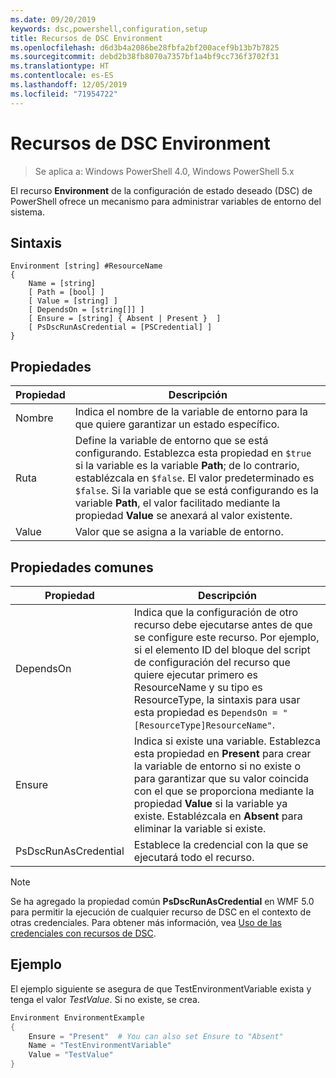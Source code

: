 ```yaml
---
ms.date: 09/20/2019
keywords: dsc,powershell,configuration,setup
title: Recursos de DSC Environment
ms.openlocfilehash: d6d3b4a2086be28fbfa2bf200acef9b13b7b7825
ms.sourcegitcommit: debd2b38fb8070a7357bf1a4bf9cc736f3702f31
ms.translationtype: HT
ms.contentlocale: es-ES
ms.lasthandoff: 12/05/2019
ms.locfileid: "71954722"
---
```

# <a name="dsc-environment-resource"></a>Recursos de DSC Environment

> Se aplica a: Windows PowerShell 4.0, Windows PowerShell 5.x

El recurso **Environment** de la configuración de estado deseado (DSC) de PowerShell ofrece un mecanismo para administrar variables de entorno del sistema.

## <a name="syntax"></a>Sintaxis

```Syntax
Environment [string] #ResourceName
{
    Name = [string]
    [ Path = [bool] ]
    [ Value = [string] ]
    [ DependsOn = [string[]] ]
    [ Ensure = [string] { Absent | Present }  ]
    [ PsDscRunAsCredential = [PSCredential] ]
}
```

## <a name="properties"></a>Propiedades

|Propiedad |Descripción |
|---|---|
|Nombre |Indica el nombre de la variable de entorno para la que quiere garantizar un estado específico. |
|Ruta |Define la variable de entorno que se está configurando. Establezca esta propiedad en `$true` si la variable es la variable **Path**; de lo contrario, establézcala en `$false`. El valor predeterminado es `$false`. Si la variable que se está configurando es la variable **Path**, el valor facilitado mediante la propiedad **Value** se anexará al valor existente. |
|Value |Valor que se asigna a la variable de entorno. |

## <a name="common-properties"></a>Propiedades comunes

|Propiedad |Descripción |
|---|---|
|DependsOn |Indica que la configuración de otro recurso debe ejecutarse antes de que se configure este recurso. Por ejemplo, si el elemento ID del bloque del script de configuración del recurso que quiere ejecutar primero es ResourceName y su tipo es ResourceType, la sintaxis para usar esta propiedad es `DependsOn = "[ResourceType]ResourceName"`. |
|Ensure |Indica si existe una variable. Establezca esta propiedad en **Present** para crear la variable de entorno si no existe o para garantizar que su valor coincida con el que se proporciona mediante la propiedad **Value** si la variable ya existe. Establézcala en **Absent** para eliminar la variable si existe. |
|PsDscRunAsCredential |Establece la credencial con la que se ejecutará todo el recurso. |

> [!NOTE]
> Se ha agregado la propiedad común **PsDscRunAsCredential** en WMF 5.0 para permitir la ejecución de cualquier recurso de DSC en el contexto de otras credenciales. Para obtener más información, vea [Uso de las credenciales con recursos de DSC](../../../configurations/runasuser.md).

## <a name="example"></a>Ejemplo

El ejemplo siguiente se asegura de que TestEnvironmentVariable exista y tenga el valor _TestValue_. Si no existe, se crea.

```powershell
Environment EnvironmentExample
{
    Ensure = "Present"  # You can also set Ensure to "Absent"
    Name = "TestEnvironmentVariable"
    Value = "TestValue"
}
```